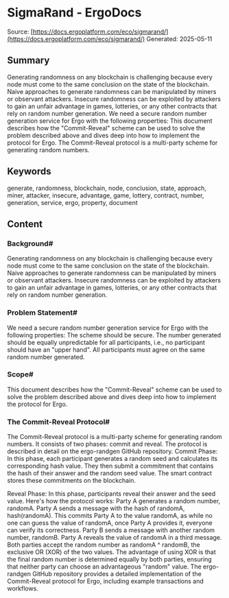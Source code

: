 # SigmaRand - ErgoDocs
Source: [https://docs.ergoplatform.com/eco/sigmarand/](https://docs.ergoplatform.com/eco/sigmarand/)
Generated: 2025-05-11

## Summary
Generating randomness on any blockchain is challenging because every node must come to the same conclusion on the state of the blockchain. Naive approaches to generate randomness can be manipulated by miners or observant attackers. Insecure randomness can be exploited by attackers to gain an unfair advantage in games, lotteries, or any other contracts that rely on random number generation. We need a secure random number generation service for Ergo with the following properties: This document describes how the "Commit-Reveal" scheme can be used to solve the problem described above and dives deep into how to implement the protocol for Ergo. The Commit-Reveal protocol is a multi-party scheme for generating random numbers.

## Keywords
generate, randomness, blockchain, node, conclusion, state, approach, miner, attacker, insecure, advantage, game, lottery, contract, number, generation, service, ergo, property, document

## Content
### Background#
Generating randomness on any blockchain is challenging because every node must come to the same conclusion on the state of the blockchain. Naive approaches to generate randomness can be manipulated by miners or observant attackers. Insecure randomness can be exploited by attackers to gain an unfair advantage in games, lotteries, or any other contracts that rely on random number generation.

### Problem Statement#
We need a secure random number generation service for Ergo with the following properties:
The scheme should be secure.
The number generated should be equally unpredictable for all participants, i.e., no participant should have an "upper hand".
All participants must agree on the same random number generated.

### Scope#
This document describes how the "Commit-Reveal" scheme can be used to solve the problem described above and dives deep into how to implement the protocol for Ergo.

### The Commit-Reveal Protocol#
The Commit-Reveal protocol is a multi-party scheme for generating random numbers. It consists of two phases: commit and reveal. The protocol is described in detail on the ergo-randgen GitHub repository.
Commit Phase: In this phase, each participant generates a random seed and calculates its corresponding hash value. They then submit a commitment that contains the hash of their answer and the random seed value. The smart contract stores these commitments on the blockchain.


Reveal Phase: In this phase, participants reveal their answer and the seed value.
Here's how the protocol works:
Party A generates a random number, randomA.
Party A sends a message with the hash of randomA, hash(randomA). This commits Party A to the value randomA, as while no one can guess the value of randomA, once Party A provides it, everyone can verify its correctness.
Party B sends a message with another random number, randomB.
Party A reveals the value of randomA in a third message.
Both parties accept the random number as randomA ^ randomB, the exclusive OR (XOR) of the two values.
The advantage of using XOR is that the final random number is determined equally by both parties, ensuring that neither party can choose an advantageous "random" value.
The ergo-randgen GitHub repository provides a detailed implementation of the Commit-Reveal protocol for Ergo, including example transactions and workflows.
